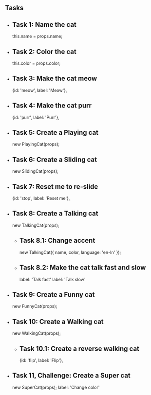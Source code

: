 ## Tasks ##

* ## Task 1: Name the cat
    this.name = props.name;

* ## Task 2: Color the cat
    this.color = props.color;

* ## Task 3: Make the cat meow
    {id: 'meow', label: 'Meow'},

* ## Task 4: Make the cat purr
    {id: 'purr', label: 'Purr'},

* ## Task 5: Create a Playing cat
    new PlayingCat(props);

* ## Task 6: Create a Sliding cat
    new SlidingCat(props);

* ## Task 7: Reset me to re-slide
    {id: 'stop', label: 'Reset me'},

* ## Task 8: Create a Talking cat
    new TalkingCat(props);

    * ## Task 8.1: Change accent
        new TalkingCat({ name, color, language: 'en-In' });

    * ## Task 8.2: Make the cat talk fast and slow
        label: 'Talk fast'
        label: 'Talk slow'

* ## Task 9: Create a Funny cat
    new FunnyCat(props);

* ## Task 10: Create a Walking cat
    new WalkingCat(props);

    * ## Task 10.1: Create a reverse walking cat
        {id: 'flip', label: 'Flip'},

* ## Task 11, Challenge: Create a Super cat
    new SuperCat(props);
    label: 'Change color'
